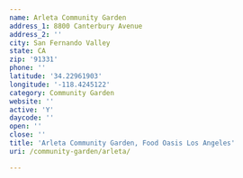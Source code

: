 ```yaml
---
name: Arleta Community Garden
address_1: 8800 Canterbury Avenue
address_2: ''
city: San Fernando Valley
state: CA
zip: '91331'
phone: ''
latitude: '34.22961903'
longitude: '-118.4245122'
category: Community Garden
website: ''
active: 'Y'
daycode: ''
open: ''
close: ''
title: 'Arleta Community Garden, Food Oasis Los Angeles'
uri: /community-garden/arleta/

---
```

